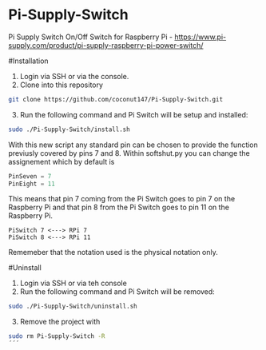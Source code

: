 # Pi-Supply-Switch
Pi Supply Switch On/Off Switch for Raspberry Pi - https://www.pi-supply.com/product/pi-supply-raspberry-pi-power-switch/

#Installation
1. Login via SSH or via the console.
2. Clone into this repository
```bash
git clone https://github.com/coconut147/Pi-Supply-Switch.git
```
3. Run the following command and Pi Switch will be setup and installed: 
```bash
sudo ./Pi-Supply-Switch/install.sh
```

With this new script any standard pin can be chosen to provide the function previusly covered by pins 7 and 8.
Within softshut.py you can change the assignement which by default is

```python
PinSeven = 7
PinEight = 11
```

This means that pin 7 coming from the Pi Switch goes to pin 7 on the Raspberry Pi and that pin 8 from the Pi Switch goes to pin 11 on the Raspberry Pi.

```
PiSwitch 7 <---> RPi 7
PiSwitch 8 <---> RPi 11
```

Rememeber that the notation used is the physical notation only.

#Uninstall

1. Login via SSH or via teh console
2. Run the following command and Pi Switch will be removed:
```bash
sudo ./Pi-Supply-Switch/uninstall.sh
```
3. Remove the project with 
```bash
sudo rm Pi-Supply-Switch -R
´´´
